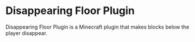 # Disappearing Floor Plugin

Disappearing Floor Plugin is a Minecraft plugin that makes blocks below the player disappear.